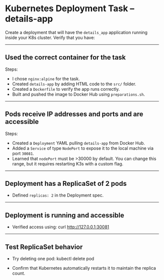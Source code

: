 # Kubernetes Deployment Task – details-app

Create a deployment that will have the `details_app` application running inside your K8s cluster. Verify that you have:

---

## Used the correct container for the task

Steps:
- I chose `nginx:alpine` for the task.
- Created `details-app` by adding HTML code to the `src/` folder.
- Created a `Dockerfile` to verify the app runs correctly.
- Built and pushed the image to Docker Hub using `preparations.sh`.

---

## Pods receive IP addresses and ports and are accessible

Steps:
- Created a `Deployment` YAML pulling `details-app` from Docker Hub.
- Added a `Service` of type `NodePort` to expose it to the local machine via port `30081`.
- Learned that `nodePort` must be >30000 by default. You can change this range, but it requires restarting K3s with a custom flag.

---

## Deployment has a ReplicaSet of 2 pods

- Defined `replicas: 2` in the Deployment spec.

---

## Deployment is running and accessible

- Verified access using:
  curl http://127.0.0.1:30081

---

## Test ReplicaSet behavior

- Try deleting one pod:
  kubectl delete pod <pod-name>

- Confirm that Kubernetes automatically restarts it to maintain the replica count.

